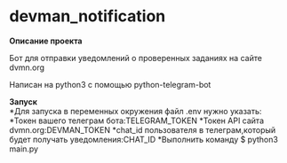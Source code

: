 # devman_notification

**Описание проекта**  

Бот для отправки уведомлений о проверенных заданиях на сайте dvmn.org  

Написан на  python3 с помощью python-telegram-bot  


**Запуск**  
*Для запуска в переменных окружения файл .env нужно указать:
    *Токен вашего телеграм бота:TELEGRAM_TOKEN
    *Токен API сайта dvmn.org:DEVMAN_TOKEN
    *chat_id пользователя в телеграм,который будет получать уведомления:CHAT_ID
    *Выполнить команду $ python3 main.py
